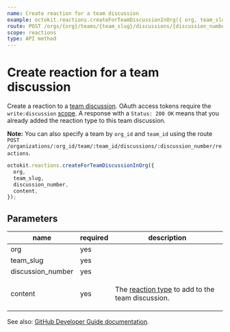 ```yaml
---
name: Create reaction for a team discussion
example: octokit.reactions.createForTeamDiscussionInOrg({ org, team_slug, discussion_number, content })
route: POST /orgs/{org}/teams/{team_slug}/discussions/{discussion_number}/reactions
scope: reactions
type: API method
---
```


# Create reaction for a team discussion

Create a reaction to a [team discussion](https://developer.github.com/v3/teams/discussions/). OAuth access tokens require the `write:discussion` [scope](https://developer.github.com/apps/building-oauth-apps/understanding-scopes-for-oauth-apps/). A response with a `Status: 200 OK` means that you already added the reaction type to this team discussion.

**Note:** You can also specify a team by `org_id` and `team_id` using the route `POST /organizations/:org_id/team/:team_id/discussions/:discussion_number/reactions`.

```js
octokit.reactions.createForTeamDiscussionInOrg({
  org,
  team_slug,
  discussion_number,
  content,
});
```

## Parameters

<table>
  <thead>
    <tr>
      <th>name</th>
      <th>required</th>
      <th>description</th>
    </tr>
  </thead>
  <tbody>
    <tr><td>org</td><td>yes</td><td>

</td></tr>
<tr><td>team_slug</td><td>yes</td><td>

</td></tr>
<tr><td>discussion_number</td><td>yes</td><td>

</td></tr>
<tr><td>content</td><td>yes</td><td>

The [reaction type](https://developer.github.com/v3/reactions/#reaction-types) to add to the team discussion.

</td></tr>
  </tbody>
</table>

See also: [GitHub Developer Guide documentation](https://developer.github.com/v3/reactions/#create-reaction-for-a-team-discussion).
